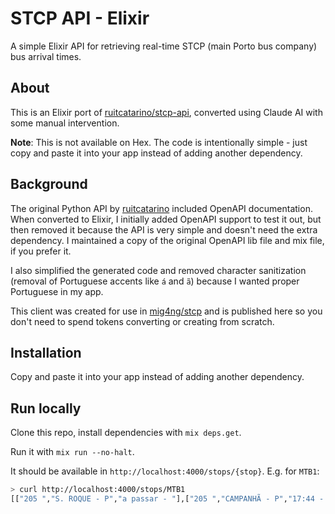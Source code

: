 # STCP API - Elixir

A simple Elixir API for retrieving real-time STCP (main Porto bus company) bus arrival times.

## About

This is an Elixir port of [ruitcatarino/stcp-api](https://github.com/ruitcatarino/stcp-api), converted using Claude AI with some manual intervention. 

**Note**: This is not available on Hex. The code is intentionally simple - just copy and paste it into your app instead of adding another dependency.

## Background

The original Python API by [ruitcatarino](https://github.com/ruitcatarino) included OpenAPI documentation. When converted to Elixir, I initially added OpenAPI support to test it out, but then removed it because the API is very simple and doesn't need the extra dependency. I maintained a copy of the original OpenAPI lib file and mix file, if you prefer it.

I also simplified the generated code and removed character sanitization (removal of Portuguese accents like `á` and `ã`) because I wanted proper Portuguese in my app.

This client was created for use in [mig4ng/stcp](https://github.com/mig4ng/stcp) and is published here so you don't need to spend tokens converting or creating from scratch.

## Installation

Copy and paste it into your app instead of adding another dependency.

## Run locally

Clone this repo, install dependencies with `mix deps.get`.

Run it with `mix run --no-halt`.

It should be available in `http://localhost:4000/stops/{stop}`. E.g. for `MTB1`:
```sh
> curl http://localhost:4000/stops/MTB1
[["205 ","S. ROQUE - P","a passar - "],["205 ","CAMPANHÃ - P","17:44 - 12min"],["205 ","S. ROQUE - P","18:01 - 28min"],["205 ","CAMPANHÃ - P","18:13 - 41min"]]
```
